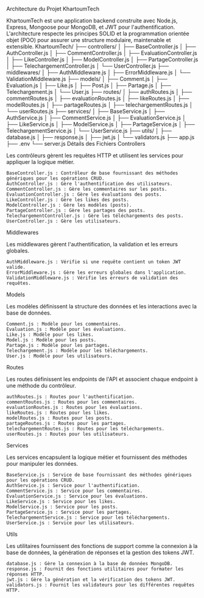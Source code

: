 Architecture du Projet KhartoumTech

KhartoumTech est une application backend construite avec Node.js, Express, Mongoose pour MongoDB, et JWT pour l'authentification.
L'architecture respecte les principes SOLID et la programmation orientée objet (POO) pour assurer une structure modulaire, maintenable et extensible.
KhartoumTech/
├── controllers/
│   ├── BaseController.js
│   ├── AuthController.js
│   ├── CommentController.js
│   ├── EvaluationController.js
│   ├── LikeController.js
│   ├── ModelController.js
│   ├── PartageController.js
│   ├── TelechargementController.js
│   └── UserController.js
├── middlewares/
│   ├── AuthMiddleware.js
│   ├── ErrorMiddleware.js
│   └── ValidationMiddleware.js
├── models/
│   ├── Comment.js
│   ├── Evaluation.js
│   ├── Like.js
│   ├── Post.js
│   ├── Partage.js
│   ├── Telechargement.js
│   └── User.js
├── routes/
│   ├── authRoutes.js
│   ├── commentRoutes.js
│   ├── evaluationRoutes.js
│   ├── likeRoutes.js
│   ├── modelRoutes.js
│   ├── partageRoutes.js
│   ├── telechargementRoutes.js
│   └── userRoutes.js
├── services/
│   ├── BaseService.js
│   ├── AuthService.js
│   ├── CommentService.js
│   ├── EvaluationService.js
│   ├── LikeService.js
│   ├── ModelService.js
│   ├── PartageService.js
│   ├── TelechargementService.js
│   └── UserService.js
├── utils/
│   ├── database.js
│   ├── response.js
│   ├── jwt.js
│   └── validators.js
├── app.js
├── .env
└── server.js
Détails des Fichiers
Controllers

Les contrôleurs gèrent les requêtes HTTP et utilisent les services pour appliquer la logique métier.

    BaseController.js : Contrôleur de base fournissant des méthodes génériques pour les opérations CRUD.
    AuthController.js : Gère l'authentification des utilisateurs.
    CommentController.js : Gère les commentaires sur les posts.
    EvaluationController.js : Gère les évaluations des posts.
    LikeController.js : Gère les likes des posts.
    ModelController.js : Gère les modèles (posts).
    PartageController.js : Gère les partages des posts.
    TelechargementController.js : Gère les téléchargements des posts.
    UserController.js : Gère les utilisateurs.

Middlewares

Les middlewares gèrent l'authentification, la validation et les erreurs globales.

    AuthMiddleware.js : Vérifie si une requête contient un token JWT valide.
    ErrorMiddleware.js : Gère les erreurs globales dans l'application.
    ValidationMiddleware.js : Vérifie les erreurs de validation des requêtes.

Models

Les modèles définissent la structure des données et les interactions avec la base de données.

    Comment.js : Modèle pour les commentaires.
    Evaluation.js : Modèle pour les évaluations.
    Like.js : Modèle pour les likes.
    Model.js : Modèle pour les posts.
    Partage.js : Modèle pour les partages.
    Telechargement.js : Modèle pour les téléchargements.
    User.js : Modèle pour les utilisateurs.

Routes

Les routes définissent les endpoints de l'API et associent chaque endpoint à une méthode du contrôleur.

    authRoutes.js : Routes pour l'authentification.
    commentRoutes.js : Routes pour les commentaires.
    evaluationRoutes.js : Routes pour les évaluations.
    likeRoutes.js : Routes pour les likes.
    modelRoutes.js : Routes pour les posts.
    partageRoutes.js : Routes pour les partages.
    telechargementRoutes.js : Routes pour les téléchargements.
    userRoutes.js : Routes pour les utilisateurs.

Services

Les services encapsulent la logique métier et fournissent des méthodes pour manipuler les données.

    BaseService.js : Service de base fournissant des méthodes génériques pour les opérations CRUD.
    AuthService.js : Service pour l'authentification.
    CommentService.js : Service pour les commentaires.
    EvaluationService.js : Service pour les évaluations.
    LikeService.js : Service pour les likes.
    ModelService.js : Service pour les posts.
    PartageService.js : Service pour les partages.
    TelechargementService.js : Service pour les téléchargements.
    UserService.js : Service pour les utilisateurs.

Utils

Les utilitaires fournissent des fonctions de support comme la connexion à la base de données, la génération de réponses et la gestion des tokens JWT.

    database.js : Gère la connexion à la base de données MongoDB.
    response.js : Fournit des fonctions utilitaires pour formater les réponses HTTP.
    jwt.js : Gère la génération et la vérification des tokens JWT.
    validators.js : Fournit les validateurs pour les différentes requêtes HTTP.